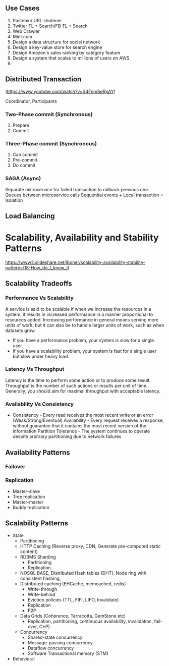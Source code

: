 ## Use Cases
1. Pastebin/ URL shotener
2. Twitter TL + Search/FB TL + Search
3. Web Crawler
4. Mint.com
5. Design a data structure for social network
6. Design a key-value store for search engine
7. Design Amazon's sales ranking by category feature
8. Design a system that scales to millions of users on AWS
9. 
## Distributed Transaction
(https://www.youtube.com/watch?v=S4FnmSeRpAY)  

Coordinator, Participants
### Two-Phase commit (Synchronous)
1. Prepare  
2. Commit  

### Three-Phase commit (Synchronous)
1. Can commit
2. Pre-commit
3. Do commit

### SAGA  (Async)
Separate microservice for failed transaction to rollback previous one.
Queues between microservice calls
Sequential events + Local transaction = Isolation

## Load Balancing

# Scalability, Availability and Stability Patterns
https://www2.slideshare.net/jboner/scalability-availability-stability-patterns/18-How_do_I_know_if

## Scalability Tradeoffs
###  Performance Vs Scalability
A service is said to be scalable if when we increase the resources in a system, it results in increased performance in a manner proportional to resources added. Increasing performance in general means serving more units of work, but it can also be to handle larger units of work, such as when datasets grow.
- If you have a performance problem, your system is slow for a single user.
- If you have a scalability problem, your system is fast for a single user but slow under heavy load.

### Latency Vs Throughput
 Latency is the time to perform some action or to produce some result.
Throughput is the number of such actions or results per unit of time.
Generally, you should aim for maximal throughput with acceptable latency.

### Availability Vs Consistency
 - Consistency - Every read receives the most recent write or an error (Weak/Strong/Eventual)
Availability - Every request receives a response, without guarantee that it contains the most recent version of the information
Partition Tolerance - The system continues to operate despite arbitrary partitioning due to network failures


## Availability Patterns
### Failover
### Replication
 - Master-slave
 - Tree replication
 - Master-master
 - Buddy replication

## Scalability Patterns
 - State
	 - Partitioning
	 - HTTP Caching
		 (Reverse proxy, CDN, Generate pre-computed static content) 
	 - RDBMS Sharding	
		 - Partitioning
		 - Replication
	 - NOSQL
		 BASE, Distributed Hash tables (DHT), Node ring with consistent hashing, 
	 - Distributed caching (EHCache, memcached, redis)
		 - Write-through
		 - Write-behind
		 - Eviction policies (TTL, FIFI, LIFO, Invalidate)
		 - Replication
		 - P2P
	 - Data Grids (Coherence, Terracotta, GemStone etc)
		 - Replication, partitioning, continuous availability, invalidation, fail-over, C+P)
	 - Concurrency
		 - Shared-state concurrency
		 - Message-passing concurrency
		 - Dataflow concurrency
		 - Software Transactional memory (STM)
 - Behavioral
 

<!--stackedit_data:
eyJoaXN0b3J5IjpbLTIxMzY4NjUyMjIsOTc0NTYwNTEsMTUyMD
U3MDE0NSwtMTkwMTE0MzEyMywxOTM4NTIzMjI2LC05Nzk5MDUz
MzQsMTgxMDczMjA2NiwtMTY1NTI2NTY4LC0xNjE3MTYzNDgwLC
02MzUwMzIyOTMsMTI5MzYwMzI1MCwxMjQyNTQ2MTgyLDE0MzI3
NDQ3MTMsLTE5Njg3ODU4ODMsLTE0NzMzODg0NzgsMTY0ODQzMj
U1OSwtMTI3NDc2NzAwLC05MzIwMDc1MiwtOTgyMDI3Nzk2XX0=

-->